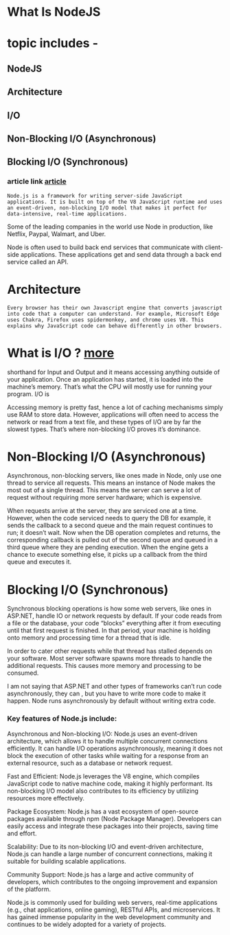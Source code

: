 # What Is NodeJS

# topic includes -
 ## NodeJS
 ## Architecture
 ## I/O
## Non-Blocking I/O (Asynchronous)
## Blocking I/O (Synchronous)

### article link [article](https://medium.com/@michaelhenderson/what-is-nodejs-and-why-you-need-to-learn-it-f0760ba9a76a#:~:text=Node.,intensive%2C%20real%2Dtime%20applications.)

`Node.js is a framework for writing server-side JavaScript applications. It is built on top of the V8 JavaScript runtime and uses an event-driven, non-blocking I/O model that makes it perfect for data-intensive, real-time applications.`

Some of the leading companies in the world use Node in production, like Netflix, Paypal, Walmart, and Uber.

Node is often used to build back end services that communicate with client-side applications. These applications get and send data through a back end service called an API.

# Architecture
`Every browser has their own Javascript engine that converts javascript into code that a computer can understand. For example, Microsoft Edge uses Chakra, Firefox uses spidermonkey, and chrome uses V8. This explains why JavaScript code can behave differently in other browsers.`

# What is I/O ? [more](./2-IO.md)
shorthand for Input and Output and it means accessing anything outside of your application. Once an application has started, it is loaded into the machine’s memory. That’s what the CPU will mostly use for running your program. I/O is

Accessing memory is pretty fast, hence a lot of caching mechanisms simply use RAM to store data. However, applications will often need to access the network or read from a text file, and these types of I/O are by far the slowest types. That’s where non-blocking I/O proves it’s dominance.

# Non-Blocking I/O (Asynchronous)
Asynchronous, non-blocking servers, like ones made in Node, only use one thread to service all requests. This means an instance of Node makes the most out of a single thread. This means the server can serve a lot of request without requiring more server hardware; which is expensive.

When requests arrive at the server, they are serviced one at a time. However, when the code serviced needs to query the DB for example, it sends the callback to a second queue and the main request continues to run; it doesn’t wait. Now when the DB operation completes and returns, the corresponding callback is pulled out of the second queue and queued in a third queue where they are pending execution. When the engine gets a chance to execute something else, it picks up a callback from the third queue and executes it.

# Blocking I/O (Synchronous)
Synchronous blocking operations is how some web servers, like ones in ASP.NET, handle IO or network requests by default. If your code reads from a file or the database, your code “blocks” everything after it from executing until that first request is finished. In that period, your machine is holding onto memory and processing time for a thread that is idle.

In order to cater other requests while that thread has stalled depends on your software. Most server software spawns more threads to handle the additional requests. This causes more memory and processing to be consumed.

I am not saying that ASP.NET and other types of frameworks can’t run code asynchronously, they can , but you have to write more code to make it happen. Node runs asynchronously by default without writing extra code.



### Key features of Node.js include:

Asynchronous and Non-blocking I/O: Node.js uses an event-driven architecture, which allows it to handle multiple concurrent connections efficiently. It can handle I/O operations asynchronously, meaning it does not block the execution of other tasks while waiting for a response from an external resource, such as a database or network request.

Fast and Efficient: Node.js leverages the V8 engine, which compiles JavaScript code to native machine code, making it highly performant. Its non-blocking I/O model also contributes to its efficiency by utilizing resources more effectively.

Package Ecosystem: Node.js has a vast ecosystem of open-source packages available through npm (Node Package Manager). Developers can easily access and integrate these packages into their projects, saving time and effort.

Scalability: Due to its non-blocking I/O and event-driven architecture, Node.js can handle a large number of concurrent connections, making it suitable for building scalable applications.

Community Support: Node.js has a large and active community of developers, which contributes to the ongoing improvement and expansion of the platform.

Node.js is commonly used for building web servers, real-time applications (e.g., chat applications, online gaming), RESTful APIs, and microservices. It has gained immense popularity in the web development community and continues to be widely adopted for a variety of projects.